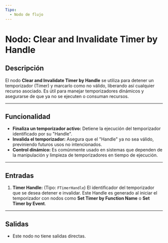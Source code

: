 ```yaml
---
Tipo:
  - Nodo de flujo
---
```

# Nodo: Clear and Invalidate Timer by Handle
## Descripción
El nodo **Clear and Invalidate Timer by Handle** se utiliza para detener un temporizador (Timer) y marcarlo como no válido, liberando así cualquier recurso asociado. Es útil para manejar temporizadores dinámicos y asegurarse de que ya no se ejecuten o consuman recursos.

---
## Funcionalidad
- **Finaliza un temporizador activo:** Detiene la ejecución del temporizador identificado por su "Handle".
- **Invalida el temporizador:** Asegura que el "Handle" ya no sea válido, previniendo futuros usos no intencionados.
- **Control dinámico:** Es comúnmente usado en sistemas que dependen de la manipulación y limpieza de temporizadores en tiempo de ejecución.

---
## Entradas
1. **Timer Handle:** (Tipo: `FTimerHandle`) El identificador del temporizador que se desea detener e invalidar. Este Handle es generado al iniciar el temporizador con nodos como **Set Timer by Function Name** o **Set Timer by Event**.

---
## Salidas
- Este nodo no tiene salidas directas.